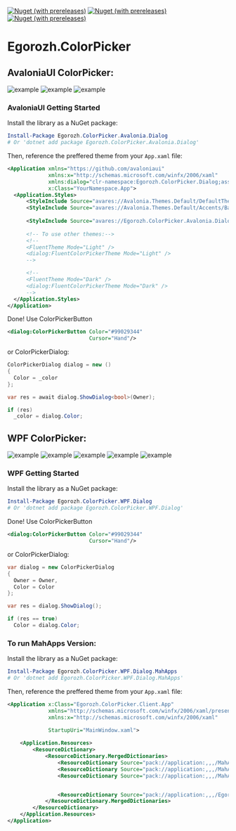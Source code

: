 [![Nuget (with prereleases)](https://img.shields.io/nuget/v/Egorozh.ColorPicker.Avalonia.Dialog?label=avalonia-nuget&style=plastic)](https://www.nuget.org/packages/Egorozh.ColorPicker.Avalonia.Dialog/) [![Nuget (with prereleases)](https://img.shields.io/nuget/v/Egorozh.ColorPicker.WPF.Dialog?label=wpf-nuget&style=plastic)](https://www.nuget.org/packages/Egorozh.ColorPicker.WPF.Dialog/) [![Nuget (with prereleases)](https://img.shields.io/nuget/v/Egorozh.ColorPicker.WPF.Dialog.MahApps?label=wpf-mahapps-nuget&style=plastic)](https://www.nuget.org/packages/Egorozh.ColorPicker.WPF.Dialog.MahApps/)

# Egorozh.ColorPicker

## AvaloniaUI ColorPicker:
![example](https://github.com/egorozh/Egorozh.ColorPicker.WPF/blob//v2.0/images/example-avalonia-1.png "Пример диалогого окна")
![example](https://github.com/egorozh/Egorozh.ColorPicker.WPF/blob//v2.0/images/example-avalonia-2.png "Пример диалогого окна")
![example](https://github.com/egorozh/Egorozh.ColorPicker.WPF/blob//v2.0/images/example-avalonia-3.png "Пример диалогого окна")

### AvaloniaUI  Getting Started

Install the library as a NuGet package:

```powershell
Install-Package Egorozh.ColorPicker.Avalonia.Dialog
# Or 'dotnet add package Egorozh.ColorPicker.Avalonia.Dialog'
```

Then, reference the preffered theme from your `App.xaml` file:

```xml
<Application xmlns="https://github.com/avaloniaui"
             xmlns:x="http://schemas.microsoft.com/winfx/2006/xaml"
             xmlns:dialog="clr-namespace:Egorozh.ColorPicker.Dialog;assembly=Egorozh.ColorPicker.Avalonia.Dialog"
             x:Class="YourNamespace.App">
  <Application.Styles>  
      <StyleInclude Source="avares://Avalonia.Themes.Default/DefaultTheme.xaml"/>
      <StyleInclude Source="avares://Avalonia.Themes.Default/Accents/BaseDark.xaml"/>
    
      <StyleInclude Source="avares://Egorozh.ColorPicker.Avalonia.Dialog/Themes/Default.axaml" />
    
      <!-- To use other themes:-->
      <!--
      <FluentTheme Mode="Light" />
      <dialog:FluentColorPickerTheme Mode="Light" />
      -->

      <!--
      <FluentTheme Mode="Dark" />
      <dialog:FluentColorPickerTheme Mode="Dark" />
      -->
  </Application.Styles>
</Application>
```
Done! Use ColorPickerButton 
```xml
<dialog:ColorPickerButton Color="#99029344"
                          Cursor="Hand"/>
```
or ColorPickerDialog:
```c#
ColorPickerDialog dialog = new ()
{
  Color = _color
};

var res = await dialog.ShowDialog<bool>(Owner);

if (res)
  _color = dialog.Color;
```

## WPF ColorPicker:
![example](https://github.com/egorozh/Egorozh.ColorPicker.WPF/blob//v2.0/images/example-wpf-1.png "Пример диалогого окна")
![example](https://github.com/egorozh/Egorozh.ColorPicker.WPF/blob//v2.0/images/example-wpf-2.png "Пример диалогого окна")
![example](https://github.com/egorozh/Egorozh.ColorPicker.WPF/blob//v2.0/images/example-wpf-3.png "Пример диалогого окна")
![example](https://github.com/egorozh/Egorozh.ColorPicker.WPF/blob//v2.0/images/example-wpf-4.png "Пример диалогого окна")
![example](https://github.com/egorozh/Egorozh.ColorPicker.WPF/blob//v2.0/images/example-wpf-mahapps-1.png "MahApps")

### WPF Getting Started

Install the library as a NuGet package:

```powershell
Install-Package Egorozh.ColorPicker.WPF.Dialog
# Or 'dotnet add package Egorozh.ColorPicker.WPF.Dialog'
```
Done! Use ColorPickerButton 
```xml
<dialog:ColorPickerButton Color="#99029344"
                          Cursor="Hand"/>
```
or ColorPickerDialog:
```c#
var dialog = new ColorPickerDialog
{
  Owner = Owner,
  Color = Color
};

var res = dialog.ShowDialog();

if (res == true)
  Color = dialog.Color;
```
### To run MahApps Version:
Install the library as a NuGet package:

```powershell
Install-Package Egorozh.ColorPicker.WPF.Dialog.MahApps
# Or 'dotnet add Egorozh.ColorPicker.WPF.Dialog.MahApps'
```
Then, reference the preffered theme from your `App.xaml` file:

```xml
<Application x:Class="Egorozh.ColorPicker.Client.App"
             xmlns="http://schemas.microsoft.com/winfx/2006/xaml/presentation"
             xmlns:x="http://schemas.microsoft.com/winfx/2006/xaml"
            
             StartupUri="MainWindow.xaml">

    <Application.Resources>
        <ResourceDictionary>
            <ResourceDictionary.MergedDictionaries>
                <ResourceDictionary Source="pack://application:,,,/MahApps.Metro;component/Styles/Controls.xaml" />
                <ResourceDictionary Source="pack://application:,,,/MahApps.Metro;component/Styles/Fonts.xaml" />
                <ResourceDictionary Source="pack://application:,,,/MahApps.Metro;component/Styles/Themes/Dark.Crimson.xaml" />


                <ResourceDictionary Source="pack://application:,,,/Egorozh.ColorPicker.WPF.Dialog.MahApps;component/Themes/Generic.xaml" />
            </ResourceDictionary.MergedDictionaries>
        </ResourceDictionary>
    </Application.Resources>
</Application>
```
